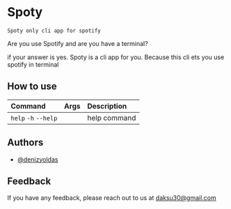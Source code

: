# Spoty

`Spoty only cli app for spotify`

Are you use Spotify and are you have a terminal?
 
if your answer is yes. Spoty is a cli app for you.
Because this cli ets you use spotify in terminal

## How to use

| Command | Args     | Description                |
| :-------- | :------- | :------------------------- |
| `help` `-h` `--help` | | help command |



## Authors

- [@denizyoldas](https://www.github.com/denizyoldas)


## Feedback

If you have any feedback, please reach out to us at daksu30@gmail.com

